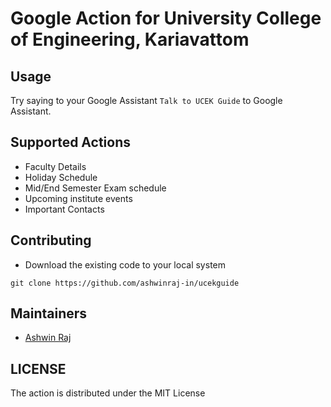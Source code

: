 
# Google Action for University College of Engineering, Kariavattom


## Usage
Try saying to your Google Assistant `Talk to UCEK Guide` to Google Assistant.

## Supported Actions
- Faculty Details
- Holiday Schedule
- Mid/End Semester Exam schedule
- Upcoming institute events
- Important Contacts

## Contributing
- Download the existing code to your local system
```
git clone https://github.com/ashwinraj-in/ucekguide
```

## Maintainers
- [Ashwin Raj](https://github.com/ashwinraj-in/)

## LICENSE
 The action is distributed under the MIT License
